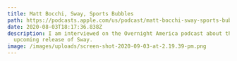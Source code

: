 ```yaml
---
title: Matt Bocchi, Sway, Sports Bubbles
path: https://podcasts.apple.com/us/podcast/matt-bocchi-sway-sports-bubbles/id994593429?i=1000487033954
date: 2020-08-03T18:17:36.838Z
description: I am interviewed on the Overnight America podcast about the
  upcoming release of Sway.
image: /images/uploads/screen-shot-2020-09-03-at-2.19.39-pm.png
---
```

